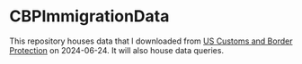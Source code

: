 # CBPImmigrationData

This repository houses data that I downloaded from [US Customs and Border Protection](https://www.cbp.gov/document/stats/nationwide-encounters) on 2024-06-24. It will also house data queries.
